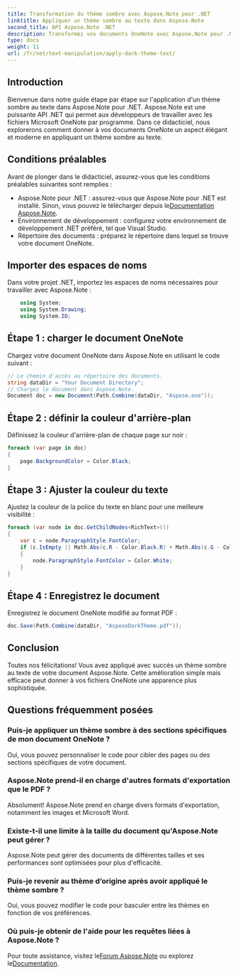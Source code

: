 ```yaml
---
title: Transformation du thème sombre avec Aspose.Note pour .NET
linktitle: Appliquer un thème sombre au texte dans Aspose.Note
second_title: API Aspose.Note .NET
description: Transformez vos documents OneNote avec Aspose.Note pour .NET ! Appliquez un thème sombre et élégant sans effort. Téléchargez maintenant et améliorez votre expérience de prise de notes.
type: docs
weight: 11
url: /fr/net/text-manipulation/apply-dark-theme-text/
---
```

## Introduction
Bienvenue dans notre guide étape par étape sur l'application d'un thème sombre au texte dans Aspose.Note pour .NET. Aspose.Note est une puissante API .NET qui permet aux développeurs de travailler avec les fichiers Microsoft OneNote par programme. Dans ce didacticiel, nous explorerons comment donner à vos documents OneNote un aspect élégant et moderne en appliquant un thème sombre au texte.
## Conditions préalables
Avant de plonger dans le didacticiel, assurez-vous que les conditions préalables suivantes sont remplies :
-  Aspose.Note pour .NET : assurez-vous que Aspose.Note pour .NET est installé. Sinon, vous pouvez le télécharger depuis le[Documentation Aspose.Note](https://reference.aspose.com/note/net/).
- Environnement de développement : configurez votre environnement de développement .NET préféré, tel que Visual Studio.
- Répertoire des documents : préparez le répertoire dans lequel se trouve votre document OneNote.
## Importer des espaces de noms
Dans votre projet .NET, importez les espaces de noms nécessaires pour travailler avec Aspose.Note :
```csharp
    using System;
    using System.Drawing;
    using System.IO;
```
## Étape 1 : charger le document OneNote
Chargez votre document OneNote dans Aspose.Note en utilisant le code suivant :
```csharp
// Le chemin d'accès au répertoire des documents.
string dataDir = "Your Document Directory";
// Chargez le document dans Aspose.Note.
Document doc = new Document(Path.Combine(dataDir, "Aspose.one"));
```
## Étape 2 : définir la couleur d'arrière-plan
Définissez la couleur d'arrière-plan de chaque page sur noir :
```csharp
foreach (var page in doc)
{
    page.BackgroundColor = Color.Black;
}
```
## Étape 3 : Ajuster la couleur du texte
Ajustez la couleur de la police du texte en blanc pour une meilleure visibilité :
```csharp
foreach (var node in doc.GetChildNodes<RichText>())
{
    var c = node.ParagraphStyle.FontColor;
    if (c.IsEmpty || Math.Abs(c.R - Color.Black.R) + Math.Abs(c.G - Color.Black.G) + Math.Abs(c.B - Color.Black.B) <= 30)
    {
        node.ParagraphStyle.FontColor = Color.White;
    }
}
```
## Étape 4 : Enregistrez le document
Enregistrez le document OneNote modifié au format PDF :
```csharp
doc.Save(Path.Combine(dataDir, "AsposeDarkTheme.pdf"));
```
## Conclusion
Toutes nos félicitations! Vous avez appliqué avec succès un thème sombre au texte de votre document Aspose.Note. Cette amélioration simple mais efficace peut donner à vos fichiers OneNote une apparence plus sophistiquée.
## Questions fréquemment posées
### Puis-je appliquer un thème sombre à des sections spécifiques de mon document OneNote ?
Oui, vous pouvez personnaliser le code pour cibler des pages ou des sections spécifiques de votre document.
### Aspose.Note prend-il en charge d'autres formats d'exportation que le PDF ?
Absolument! Aspose.Note prend en charge divers formats d'exportation, notamment les images et Microsoft Word.
### Existe-t-il une limite à la taille du document qu'Aspose.Note peut gérer ?
Aspose.Note peut gérer des documents de différentes tailles et ses performances sont optimisées pour plus d'efficacité.
### Puis-je revenir au thème d’origine après avoir appliqué le thème sombre ?
Oui, vous pouvez modifier le code pour basculer entre les thèmes en fonction de vos préférences.
### Où puis-je obtenir de l'aide pour les requêtes liées à Aspose.Note ?
 Pour toute assistance, visitez le[Forum Aspose.Note](https://forum.aspose.com/c/note/28) ou explorez le[Documentation](https://reference.aspose.com/note/net/).